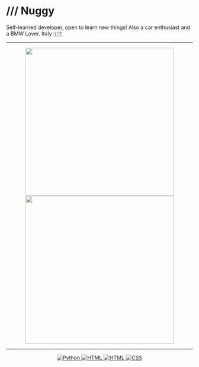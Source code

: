 
# /// Nuggy
Self-learned developer, open to learn new things! Also a car enthusiast and a BMW Lover. Italy 🇮🇹

<p align="center "[![Discord Presence](https://lanyard.cnrad.dev/api/937285910041591878?bg=170f0c)](https://discord.com/users/937285910041591878)></p>

---

<p align="center">
  <img src="https://github-readme-stats.vercel.app/api?username=lnuggy&show_icons=true&theme=date_night" width="400">
  <img src="https://github-readme-streak-stats.herokuapp.com?user=lNuggy&theme=date-night&hide_border=true&border_radius=25" width="400">
</p>

---
<p align="center">
  <a href="https://www.python.org/" target="_blank">
    <img src="https://img.shields.io/badge/Python-%2314354C.svg?style=flat-square&logo=python&logoColor=white" alt="Python">
  </a>
  <a href="https://learn.microsoft.com/en-us/powershell/" target="_blank">
    <img src="https://img.shields.io/badge/PowerShell-%235391FE.svg?style=flat-square&logo=powershell&logoColor=white" alt="HTML">
  </a>
  <a href="https://html.com/" target="_blank">
    <img src="https://img.shields.io/badge/html5-%23E34F26.svg?style=flat-square&logo=html5&logoColor=white" alt="HTML">
  </a>
  <a href="https://www.w3.org/Style/CSS/Overview.en.html" target="_blank">
    <img src="https://img.shields.io/badge/CSS-%231572B6.svg?style=flat-square&logo=css3&logoColor=white" alt="CSS">
  </a>
</p>
